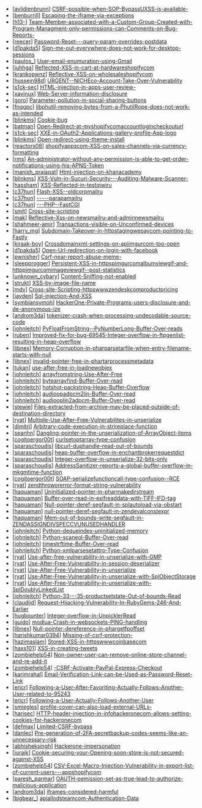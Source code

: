 * [[avlidienbrunn](https://hackerone.com/avlidienbrunn)] [CSRF-possible-when-SOP-BypassUXSS-is-available-](https://hackerone.com/reports/103787)
* [[benburrill](https://hackerone.com/benburrill)] [Escaping-the-iframe-via-exceptions](https://hackerone.com/reports/103989)
* [[h13-](https://hackerone.com/h13-)] [Team-Member-associated-with-a-Custom-Group-Created-with-Program-Managment-only-permissions-can-Comments-on-Bug-Reports-](https://hackerone.com/reports/106084)
* [[reecer](https://hackerone.com/reecer)] [Password-Reset---query-param-overrides-postdata](https://hackerone.com/reports/96636)
* [[d1pakda5](https://hackerone.com/d1pakda5)] [Sign-me-out-everywhere-does-not-work-for-desktop-sessions](https://hackerone.com/reports/91350)
* [[paulos_](https://hackerone.com/paulos_)] [User-email-enumuration-using-Gmail](https://hackerone.com/reports/90308)
* [[juhhga](https://hackerone.com/juhhga)] [Reflected-XSS-in-cart-at-hardwareshopifycom](https://hackerone.com/reports/95089)
* [[krankopwnz](https://hackerone.com/krankopwnz)] [Reflective-XSS-on-wholesaleshopifycom](https://hackerone.com/reports/106293)
* [[hussein98d](https://hackerone.com/hussein98d)] [URGENT--NICHEco-Account-Take-Over-Vulnerability](https://hackerone.com/reports/100849)
* [[s1ck-sec](https://hackerone.com/s1ck-sec)] [HTML-injection-in-apps-user-review-](https://hackerone.com/reports/104543)
* [[xavinux](https://hackerone.com/xavinux)] [Web-Server-information-disclosure](https://hackerone.com/reports/42780)
* [[goro](https://hackerone.com/goro)] [Parameter-pollution-in-social-sharing-buttons](https://hackerone.com/reports/105953)
* [[fnqgpc](https://hackerone.com/fnqgpc)] [libphutil-removing-bytes-from-a-PhutilRope-does-not-work-as-intended](https://hackerone.com/reports/105657)
* [[blinkms](https://hackerone.com/blinkms)] [Cookie-bug](https://hackerone.com/reports/101983)
* [[batman](https://hackerone.com/batman)] [Open-Redirect-at-myshopifycomaccountlogincheckouturl](https://hackerone.com/reports/103772)
* [[s1ck-sec](https://hackerone.com/s1ck-sec)] [XXE-in-OAuth2-Applications-gallery-profile-App-logo](https://hackerone.com/reports/104620)
* [[blinkms](https://hackerone.com/blinkms)] [Open-redirect-using-theme-install](https://hackerone.com/reports/101962)
* [[reactors08](https://hackerone.com/reactors08)] [shopifyappscom-XSS-on-sales-channels-via-currency-formatting](https://hackerone.com/reports/104359)
* [[rms](https://hackerone.com/rms)] [An-administrator-without-any-permission-is-able-to-get-order-notifications-using-his-APNS-Token](https://hackerone.com/reports/100938)
* [[manish_prajapat](https://hackerone.com/manish_prajapat)] [Html-injection-on-khanacademy](https://hackerone.com/reports/83604)
* [[blinkms](https://hackerone.com/blinkms)] [XSS-Vuln-in-Sucuri-Security---Auditing-Malware-Scanner-](https://hackerone.com/reports/102019)
* [[hassham](https://hackerone.com/hassham)] [XSS-Reflected-in-testqiwiru](https://hackerone.com/reports/98281)
* [[c37hun](https://hackerone.com/c37hun)] [Flash-XSS--oldcorpmailru](https://hackerone.com/reports/34130)
* [[c37hun](https://hackerone.com/c37hun)] [-----parapamailru](https://hackerone.com/reports/31418)
* [[c37hun](https://hackerone.com/c37hun)] [---PHP--FastCGI](https://hackerone.com/reports/30008)
* [[smit](https://hackerone.com/smit)] [Cross-site-scripting](https://hackerone.com/reports/78412)
* [[mak](https://hackerone.com/mak)] [Reflective-Xss-on-newsmailru-and-adminnewsmailru](https://hackerone.com/reports/94517)
* [[shahmeer-amir](https://hackerone.com/shahmeer-amir)] [Transactions-visible-on-Unconfirmed-devices](https://hackerone.com/reports/100186)
* [[harry_mg](https://hackerone.com/harry_mg)] [Subdomain-Takeover-in-httpstagingwepaycom-pointing-to-Fastly](https://hackerone.com/reports/93106)
* [[kiraak-boy](https://hackerone.com/kiraak-boy)] [Crossdomainxml-settings-on-apiimgurcom-too-open](https://hackerone.com/reports/91604)
* [[d1pakda5](https://hackerone.com/d1pakda5)] [Open-Url-redirection-on-login-with-facebook](https://hackerone.com/reports/91332)
* [[pwnisher](https://hackerone.com/pwnisher)] [Csrf-near-report-abuse-meme-](https://hackerone.com/reports/93154)
* [[sleepprogger](https://hackerone.com/sleepprogger)] [Persistent-XSS-in-httpspimgurcomalbumviewgif-and-httppimgurcomimageviewgif--post-statistics](https://hackerone.com/reports/96467)
* [[unknown_cybary](https://hackerone.com/unknown_cybary)] [Content-Sniffing-not-enabled](https://hackerone.com/reports/91366)
* [[strukt](https://hackerone.com/strukt)] [XSS-by-image-file-name](https://hackerone.com/reports/93807)
* [[mdv](https://hackerone.com/mdv)] [Cross-site-Scripting-httpswwwzendeskcomproductpricing](https://hackerone.com/reports/89624)
* [[jayden](https://hackerone.com/jayden)] [Sql-injection-And-XSS](https://hackerone.com/reports/31023)
* [[symbiansymoh](https://hackerone.com/symbiansymoh)] [HackerOne-Private-Programs-users-disclosure-and-de-anonymous-ize](https://hackerone.com/reports/92716)
* [[androm3da](https://hackerone.com/androm3da)] [tokenizer-crash-when-processing-undecodable-source-code](https://hackerone.com/reports/104033)
* [[johnleitch](https://hackerone.com/johnleitch)] [PyFloatFromString--PyNumberLong-Buffer-Over-reads](https://hackerone.com/reports/104032)
* [[ruben](https://hackerone.com/ruben)] [Improved-fix-for-bug-69545-Integer-overflow-in-ftpgenlist-resulting-in-heap-overflow](https://hackerone.com/reports/104028)
* [[libnex](https://hackerone.com/libnex)] [Memory-Corruption-in-pharparsetarfile-when-entry-filename-starts-with-null](https://hackerone.com/reports/104027)
* [[libnex](https://hackerone.com/libnex)] [invalid-pointer-free-in-phartarprocessmetadata](https://hackerone.com/reports/104026)
* [[tukan](https://hackerone.com/tukan)] [use-after-free-in-loadnewobjex](https://hackerone.com/reports/104025)
* [[johnleitch](https://hackerone.com/johnleitch)] [arrayfromstring-Use-After-Free](https://hackerone.com/reports/104024)
* [[johnleitch](https://hackerone.com/johnleitch)] [bytearrayfind-Buffer-Over-read](https://hackerone.com/reports/104023)
* [[johnleitch](https://hackerone.com/johnleitch)] [hotshot-packstring-Heap-Buffer-Overflow](https://hackerone.com/reports/104022)
* [[johnleitch](https://hackerone.com/johnleitch)] [audioopadpcm2lin-Buffer-Over-read](https://hackerone.com/reports/104021)
* [[johnleitch](https://hackerone.com/johnleitch)] [audiooplin2adpcm-Buffer-Over-read](https://hackerone.com/reports/104020)
* [[stewie](https://hackerone.com/stewie)] [Files-extracted-from-archive-may-be-placed-outside-of-destination-directory](https://hackerone.com/reports/104019)
* [[ryat](https://hackerone.com/ryat)] [Multiple-Use-After-Free-Vulnerabilites-in-unserialize](https://hackerone.com/reports/104018)
* [[dimitri](https://hackerone.com/dimitri)] [Arbitrary-code-execution-in-strireplace-function](https://hackerone.com/reports/104017)
* [[seanhn](https://hackerone.com/seanhn)] [Dangling-pointer-in-the-unserialization-of-ArrayObject-items](https://hackerone.com/reports/104016)
* [[cogitoergor00t](https://hackerone.com/cogitoergor00t)] [curlsetoptarray-type-confusion](https://hackerone.com/reports/104015)
* [[sparaschoudis](https://hackerone.com/sparaschoudis)] [libcurl-duphandle-read-out-of-bounds](https://hackerone.com/reports/104014)
* [[sparaschoudis](https://hackerone.com/sparaschoudis)] [heap-buffer-overflow-in-enchantbrokerrequestdict](https://hackerone.com/reports/104013)
* [[sparaschoudis](https://hackerone.com/sparaschoudis)] [Integer-overflow-in-unserialize-32-bits-only](https://hackerone.com/reports/104012)
* [[sparaschoudis](https://hackerone.com/sparaschoudis)] [AddressSanitizer-reports-a-global-buffer-overflow-in-mkgmtime-function](https://hackerone.com/reports/104011)
* [[cogitoergor00t](https://hackerone.com/cogitoergor00t)] [SOAP-serializefunctioncall-type-confusion--RCE](https://hackerone.com/reports/104010)
* [[ryat](https://hackerone.com/ryat)] [zendthroworerror-format-string-vulnerability](https://hackerone.com/reports/104009)
* [[haquaman](https://hackerone.com/haquaman)] [Uninitialized-pointer-in-pharmakedirstream](https://hackerone.com/reports/104008)
* [[haquaman](https://hackerone.com/haquaman)] [Buffer-over-read-in-exifreaddata-with-TIFF-IFD-tag](https://hackerone.com/reports/104007)
* [[haquaman](https://hackerone.com/haquaman)] [Null-pointer-deref-segfault-in-splautoload-via-obstart](https://hackerone.com/reports/104006)
* [[haquaman](https://hackerone.com/haquaman)] [null-pointer-deref-segfault-in-zendevalconstexpr](https://hackerone.com/reports/104005)
* [[haquaman](https://hackerone.com/haquaman)] [Mem-out-of-bounds-write-segfault-in-ZENDASSIGNDIVSPECCVUNUSEDHANDLER](https://hackerone.com/reports/104004)
* [[johnleitch](https://hackerone.com/johnleitch)] [Python-dequeindex-uninitialized-memory](https://hackerone.com/reports/104003)
* [[johnleitch](https://hackerone.com/johnleitch)] [Python-scaneol-Buffer-Over-read](https://hackerone.com/reports/104002)
* [[johnleitch](https://hackerone.com/johnleitch)] [timestrftime-Buffer-Over-read](https://hackerone.com/reports/104001)
* [[johnleitch](https://hackerone.com/johnleitch)] [Python-xmlparsesetattro-Type-Confusion](https://hackerone.com/reports/104000)
* [[ryat](https://hackerone.com/ryat)] [Use-after-free-vulnerability-in-unserialize-with-GMP](https://hackerone.com/reports/103999)
* [[ryat](https://hackerone.com/ryat)] [Use-After-Free-Vulnerability-in-session-deserializer](https://hackerone.com/reports/103998)
* [[ryat](https://hackerone.com/ryat)] [Use-After-Free-Vulnerability-in-unserialize](https://hackerone.com/reports/103997)
* [[ryat](https://hackerone.com/ryat)] [Use-After-Free-Vulnerability-in-unserialize-with-SplObjectStorage](https://hackerone.com/reports/103996)
* [[ryat](https://hackerone.com/ryat)] [Use-After-Free-Vulnerability-in-unserialize-with-SplDoublyLinkedList](https://hackerone.com/reports/103995)
* [[johnleitch](https://hackerone.com/johnleitch)] [Python-33---35-productsetstate-Out-of-bounds-Read](https://hackerone.com/reports/103994)
* [[claudijd](https://hackerone.com/claudijd)] [Request-Hijacking-Vulnerability-In-RubyGems-246-And-Earlier](https://hackerone.com/reports/103993)
* [[hugbounter](https://hackerone.com/hugbounter)] [Integer-overflow-in-UnpicklerRead](https://hackerone.com/reports/103992)
* [[guido](https://hackerone.com/guido)] [modlua-Crash-in-websockets-PING-handling](https://hackerone.com/reports/103991)
* [[libnex](https://hackerone.com/libnex)] [Null-pointer-dereference-in-phargetfpoffset](https://hackerone.com/reports/103990)
* [[harishkumar0394](https://hackerone.com/harishkumar0394)] [Missing-of-csrf-protection-](https://hackerone.com/reports/96470)
* [[hazimaslam](https://hackerone.com/hazimaslam)] [Stored-XSS-in-httpswwwcoinbasecom](https://hackerone.com/reports/100829)
* [[haxs101](https://hackerone.com/haxs101)] [XSS-in-creating-tweets](https://hackerone.com/reports/101450)
* [[zombiehelp54](https://hackerone.com/zombiehelp54)] [Non-owner-user-can-remove-online-store-channel-and-re-add-it](https://hackerone.com/reports/98151)
* [[zombiehelp54](https://hackerone.com/zombiehelp54)] [-CSRF-Activate-PayPal-Express-Checkout](https://hackerone.com/reports/99321)
* [[karimrahal](https://hackerone.com/karimrahal)] [Email-Verification-Link-can-be-Used-as-Password-Reset-Link](https://hackerone.com/reports/98469)
* [[ericr](https://hackerone.com/ericr)] [Following-a-User-After-Favoriting-Actually-Follows-Another-User-related-to-95243](https://hackerone.com/reports/97510)
* [[ericr](https://hackerone.com/ericr)] [Following-a-User-Actually-Follows-Another-User](https://hackerone.com/reports/95243)
* [[smiegles](https://hackerone.com/smiegles)] [profile-cover-can-also-load-external-URLs-](https://hackerone.com/reports/99687)
* [[harisec](https://hackerone.com/harisec)] [HTTP-header-injection-in-infohackeronecom-allows-setting-cookies-for-hackeronecom](https://hackerone.com/reports/97292)
* [[defmax](https://hackerone.com/defmax)] [Limited-CSRF-bypass](https://hackerone.com/reports/99708)
* [[danlec](https://hackerone.com/danlec)] [Pre-generation-of-2FA-secretbackup-codes-seems-like-an-unnecessary-risk](https://hackerone.com/reports/100509)
* [[abhisheksingh](https://hackerone.com/abhisheksingh)] [Hackerone-impersonation](https://hackerone.com/reports/97377)
* [[jurajk](https://hackerone.com/jurajk)] [Cookie-securing-your-Opening-soon-store-is-not-secured-against-XSS](https://hackerone.com/reports/100956)
* [[zombiehelp54](https://hackerone.com/zombiehelp54)] [CSV-Excel-Macro-Injection-Vulnerability-in-export-list-of-current-users---appshopifycom](https://hackerone.com/reports/100667)
* [[paresh_parmar](https://hackerone.com/paresh_parmar)] [OAUTH-pemission-set-as-true-lead-to-authorize-malicious-application](https://hackerone.com/reports/87561)
* [[androm3da](https://hackerone.com/androm3da)] [iframes-considered-harmful](https://hackerone.com/reports/55827)
* [[bigbear_](https://hackerone.com/bigbear_)] [apiallodsteamcom-Authentication-Data](https://hackerone.com/reports/95804)
